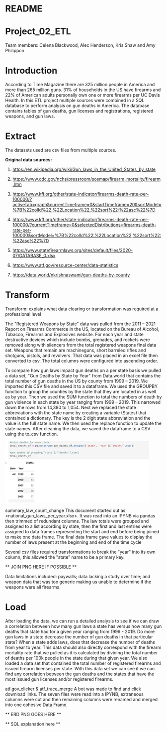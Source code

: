 # README
# Project_02_ETL
Team members: Celena Blackwood, Alec Henderson, Kris Shaw and Amy Philippon

# Introduction
According to Time Magazine there are 325 million people in America and more than 
265 million guns.  31% of households in the US have firearms and 22% of American 
adults personally own one or more firearms per UC Davis Health. In this ETL project 
multiple sources were combined in a SQL database to perform analysis on gun 
deaths in America. The database contains tables of gun deaths, gun licenses and 
registrations, registered weapons, and gun laws. 

# Extract
The datasets used are csv files from multiple sources.

**Original data sources:** 

1. https://en.wikipedia.org/wiki/Gun_laws_in_the_United_States_by_state

2. https://www.cdc.gov/nchs/pressroom/sosmap/firearm_mortality/firearm.htm
3. https://www.kff.org/other/state-indicator/firearms-death-rate-per-100000/?activeTab=graph&currentTimeframe=0&startTimeframe=20&sortModel=%7B%22colId%22:%22Location%22,%22sort%22:%22asc%22%7D
4. https://www.kff.org/other/state-indicator/firearms-death-rate-per-100000/?currentTimeframe=0&selectedDistributions=firearms-death-rate-per-100000&sortModel=%7B%22colId%22:%22Location%22,%22sort%22:%22asc%22%7D
5. https://www.statefirearmlaws.org/sites/default/files/2020-07/DATABASE_0.xlsx
6. https://www.atf.gov/resource-center/data-statistics
7. https://data.world/nkrishnaswami/gun-deaths-by-county


# Transform
Transform: explains what data
clearing or transformation was
required at a professional level

The "Registered Weapons by State" data was pulled from the 2011 – 2021 Report on Firearms Commerce in the US, located on the Bureau of Alcohol, Tobacco, Firearms and Explosives website. For each year and state destructive devices which include bombs, grenades, and rockets were removed along with silencers from the total registered weapons final data set.  Weapons that remain are machineguns, short barreled rifles and shotguns, pistols, and revolvers.  That data was placed in an excel file then converted to csv. The total columns were configured into ascending order. 

To compare how gun laws impact gun deaths on a per state basis we pulled a data set, "Gun Deaths by State by Year" from 
Data.world that contains the total number of gun deaths in the US by county from 1999 – 2019. 
We imported this CSV file and saved it to a dataframe. We used the GROUPBY function to group 
the counties by the state that they are located in as well as by year. Then we used the SUM 
function to total the numbers of death by gun violence in each state by year ranging from 1999 –
2019. This narrowed down the rows from 14,380 to 1,054. Next we replaced the state 
abbreviations with the state name by creating a variable (States) that contained a dictionary. 
The key is the 2 digit state abbreviation and the value is the full state name. We then used the 
replace function to update the state names. After cleaning the data, we saved the dataframe to a
CSV using the to_csv function.

![Sum & GroupBy .png](Images/GROUPBY_and_SUM_Functions_Gun_Deaths.png) 

 summary_law_count_change
This document started out as <national_gun_laws_per_year.xlsx>. It was read into an IPYNB via 
pandas then trimmed of redundant columns.
The law totals were grouped and assigned to a list according by state, then the first and last entries were
assigned to data frames representing the start and end before being joined to make one data frame.
The final data frame gave values to display the number of laws present at the beginning and end of the 
time cycle

Several csv files required transformations to break the "year" into its own column, this allowed the "state" name to be a primary key.



** JOIN PNG HERE IF POSSIBLE **

Data limitations included: paywalls; 
data lacking a study over time; and
weapon data that was too generic making us unable to determine if the weapons were all firearms.

# Load
After loading the data, we can run a detailed analysis to see if we can draw a correlation 
between how many gun laws a state has versus how many gun deaths that state had for a given 
year ranging from 1999 - 2019. Do more gun laws in a state decrease the number of gun deaths 
in that particular state? When a state adds laws, does that decrease the number of deaths from 
year to year. This data should also directly correspond with the firearm mortality rate that we 
pulled as it is calculated by dividing the total number of deaths per 100k people in the state 
during that given year. 
We also loaded a data set that contained the total number of registered firearms and issued 
firearm licenses per state. With this data set we can see if we can find any correlation between 
the gun deaths and the states that have the most issued gun licenses and/or registered firearms.

atf.gov_clicker & atf_trace_merge
A bot was made to find and click download links.
The seven files were read into a IPYNB, extraneous columns were cut and then remaining columns 
were renamed and merged into one cohesive Data Frame.

** ERD PNG GOES HERE **

** SQL explanation here **


